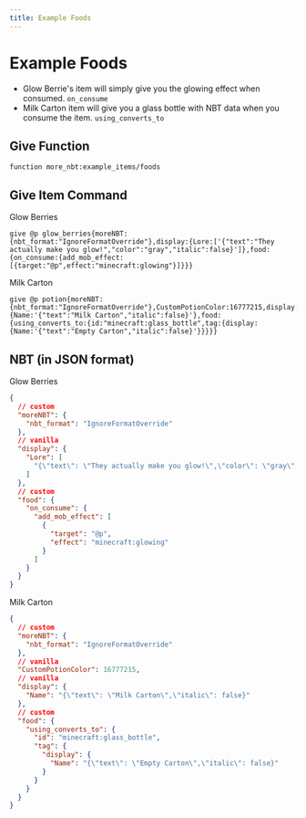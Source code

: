 ```yaml
---
title: Example Foods
---
```


# Example Foods

- Glow Berrie's item will simply give you the glowing effect when consumed. `on_consume`
- Milk Carton item will give you a glass bottle with NBT data when you consume the item. `using_converts_to`

## Give Function

```
function more_nbt:example_items/foods
```

## Give Item Command

Glow Berries

```
give @p glow_berries{moreNBT:{nbt_format:"IgnoreFormatOverride"},display:{Lore:['{"text":"They actually make you glow!","color":"gray","italic":false}']},food:{on_consume:{add_mob_effect:[{target:"@p",effect:"minecraft:glowing"}]}}}
```

Milk Carton

```
give @p potion{moreNBT:{nbt_format:"IgnoreFormatOverride"},CustomPotionColor:16777215,display:{Name:'{"text":"Milk Carton","italic":false}'},food:{using_converts_to:{id:"minecraft:glass_bottle",tag:{display:{Name:'{"text":"Empty Carton","italic":false}'}}}}}
```

## NBT (in JSON format)

Glow Berries

```json
{
  // custom
  "moreNBT": {
    "nbt_format": "IgnoreFormatOverride"
  },
  // vanilla
  "display": {
    "Lore": [
      "{\"text\": \"They actually make you glow!\",\"color\": \"gray\",\"italic\": false}"
    ]
  },
  // custom
  "food": {
    "on_consume": {
      "add_mob_effect": [
        {
          "target": "@p",
          "effect": "minecraft:glowing"
        }
      ]
    }
  }
}
```

Milk Carton

```json
{
  // custom
  "moreNBT": {
    "nbt_format": "IgnoreFormatOverride"
  },
  // vanilla
  "CustomPotionColor": 16777215,
  // vanilla
  "display": {
    "Name": "{\"text\": \"Milk Carton\",\"italic\": false}"
  },
  // custom
  "food": {
    "using_converts_to": {
      "id": "minecraft:glass_bottle",
      "tag": {
        "display": {
          "Name": "{\"text\": \"Empty Carton\",\"italic\": false}"
        }
      }
    }
  }
}
```
